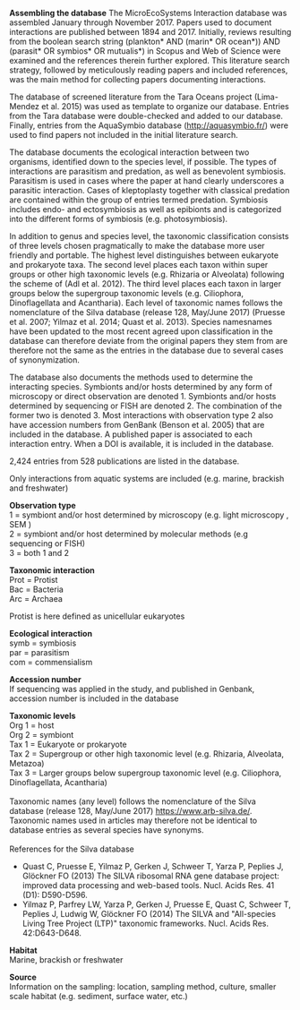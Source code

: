 **Assembling the database**
The MicroEcoSystems Interaction database was assembled January through November 2017.
Papers used to document interactions are published between 1894 and 2017.
Initially, reviews resulting from the boolean search string (plankton* AND (marin* OR ocean*)) 
AND (parasit* OR symbios* OR mutualis*) in Scopus and Web of Science were examined and the references therein further explored.
This literature search strategy, followed by meticulously reading papers and included references, 
was the main method for collecting papers documenting interactions.

The database of screened literature from the Tara Oceans project (Lima-Mendez et al. 2015) was used as template to organize our database. 
Entries from the Tara database were double-checked and added to our database. 
Finally, entries from the AquaSymbio database (http://aquasymbio.fr/) were used to find papers not included in the initial literature search. 

The database documents the ecological interaction between two organisms, identified down to the species level, if possible. 
The types of interactions are parasitism and predation, as well as benevolent symbiosis. 
Parasitism is used in cases where the paper at hand clearly underscores a parasitic interaction. 
Cases of kleptoplasty together with classical predation are contained within the group of entries termed predation. 
Symbiosis includes endo- and ectosymbiosis as well as epibionts and is categorized into the different forms of symbiosis (e.g. photosymbiosis). 

In addition to genus and species level, the taxonomic classification consists of three levels chosen pragmatically 
to make the database more user friendly and portable. The highest level distinguishes between eukaryote and prokaryote taxa. 
The second level places each taxon within super groups or other high taxonomic levels (e.g. Rhizaria or Alveolata) 
following the scheme of (Adl et al. 2012). The third level places each taxon in larger groups below the supergroup taxonomic levels 
(e.g. Ciliophora, Dinoflagellata and Acantharia). Each level of taxonomic names follows the nomenclature of the 
Silva database (release 128, May/June 2017) (Pruesse et al. 2007; Yilmaz et al. 2014; Quast et al. 2013). 
Species namesnames have been updated to the most recent agreed upon classification in the database can therefore deviate 
from the original papers they stem from  are therefore not the same as the entries in the database due to several cases of synonymization.

The database also documents the methods used to determine the interacting species. Symbionts and/or hosts determined by any form of 
microscopy or direct observation are denoted 1. Symbionts and/or hosts determined by sequencing or FISH are denoted 2. 
The combination of the former two is denoted 3. Most interactions with observation type 2 also have accession numbers from GenBank (Benson et al. 2005) that are included in the database. 
A published paper is associated to each interaction entry. When a DOI is available, it is included in the database.




2,424 entries from 528 publications are listed in the database.


Only interactions from aquatic systems are included (e.g. marine, brackish and freshwater)



**Observation type**<br /> 
1 = symbiont and/or host determined by microscopy (e.g. light microscopy , SEM )<br /> 
2 = symbiont and/or host determined by molecular methods (e.g sequencing or FISH)<br /> 
3 = both 1 and 2

**Taxonomic interaction**<br /> Prot = Protist<br /> Bac = Bacteria<br /> Arc = Archaea<br />

Protist is here defined as unicellular eukaryotes

**Ecological interaction**<br /> symb = symbiosis<br /> 
par = parasitism<br /> 
com = commensialism

**Accession number**<br />
If sequencing was applied in the study, and published in Genbank, accession number is included in the database

**Taxonomic levels**<br /> 
Org 1 = host<br /> 
Org 2 = symbiont<br /> 
Tax 1 = Eukaryote or prokaryote<br /> 
Tax 2 = Supergroup or other high taxonomic level (e.g. Rhizaria, Alveolata, Metazoa)<br /> 
Tax 3 = Larger groups below supergroup taxonomic level (e.g. Ciliophora, Dinoflagellata, Acantharia)<br /> <br /> 
Taxonomic names (any level) follows the nomenclature of the Silva database (release 128, May/June 2017)  https://www.arb-silva.de/. Taxonomic names used in articles may therefore not be identical to database entries as several species have synonyms.
<br /> <br /> 
References for the Silva database
- Quast C, Pruesse E, Yilmaz P, Gerken J, Schweer T, Yarza P, Peplies J, Glöckner FO (2013) The SILVA ribosomal RNA gene database project: improved data processing and web-based tools. Nucl. Acids Res. 41 (D1): D590-D596.
- Yilmaz P, Parfrey LW, Yarza P, Gerken J, Pruesse E, Quast C, Schweer T, Peplies J, Ludwig W, Glöckner FO (2014) The SILVA and "All-species Living Tree Project (LTP)" taxonomic frameworks. Nucl. Acids Res. 42:D643-D648.


**Habitat**<br />
Marine, brackish or freshwater

**Source**<br />
Information on the sampling: location, sampling method, culture, smaller scale habitat (e.g. sediment, surface water, etc.)